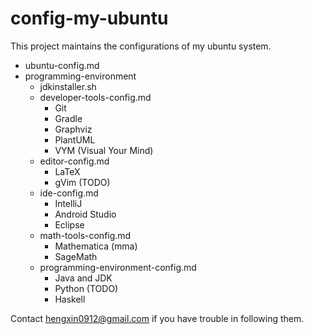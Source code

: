 # config-my-ubuntu

This project maintains the configurations of my ubuntu system.

- ubuntu-config.md
- programming-environment
  - jdkinstaller.sh
  - developer-tools-config.md
    - Git
    - Gradle
    - Graphviz
    - PlantUML
    - VYM (Visual Your Mind)
  - editor-config.md
    - LaTeX
    - gVim (TODO)
  - ide-config.md
    - IntelliJ
    - Android Studio
    - Eclipse
  - math-tools-config.md
    - Mathematica (mma)
    - SageMath
  - programming-environment-config.md
    - Java and JDK
    - Python (TODO)
    - Haskell

Contact hengxin0912@gmail.com if you have trouble in following them.
